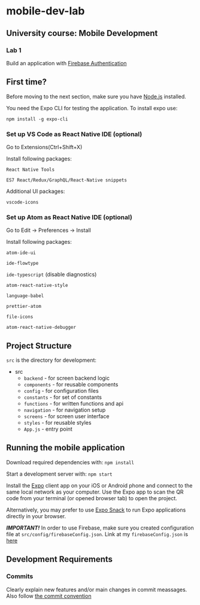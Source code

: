 # mobile-dev-lab

## University course: Mobile Development

### Lab 1

Build an application with [Firebase Authentication](https://firebase.google.com/)

## First time?

Before moving to the next section, make sure you have [Node.js](https://nodejs.org/en/download/) installed.

You need the Expo CLI for testing the application. To install expo use: 

<code>npm install -g expo-cli</code>

### Set up VS Code as React Native IDE (optional)

Go to Extensions(Ctrl+Shift+X)

Install following packages:

<code>React Native Tools</code>

<code>ES7 React/Redux/GraphQL/React-Native snippets</code>

Additional UI packages:

<code>vscode-icons</code>

### Set up Atom as React Native IDE (optional)

Go to Edit -> Preferences -> Install

Install following packages:

<code>atom-ide-ui</code>

<code>ide-flowtype</code>

<code>ide-typescript</code>
(disable diagnostics)

<code>atom-react-native-style</code>

<code>language-babel</code>

<code>prettier-atom</code>

<code>file-icons</code>

<code>atom-react-native-debugger</code>

## Project Structure

<code>src</code> is the directory for development:

- src
  - <code>backend</code> - for screen backend logic
  - <code>components</code> - for reusable components
  - <code>config</code> - for configuration files
  - <code>constants</code> - for set of constants
  - <code>functions</code> - for written functions and api
  - <code>navigation</code> - for navigation setup
  - <code>screens</code> - for screen user interface
  - <code>styles</code> - for reusable styles
  - <code>App.js</code> - entry point

## Running the mobile application

Download required dependencies with:
<code>npm install</code>

Start a development server with:
<code>npm start</code>

Install the [Expo](https://expo.io/) client app on your iOS or Android phone and connect to the same local network as your computer. Use the Expo app to scan the QR code from your terminal (or opened browser tab) to open the project.

Alternatively, you may prefer to use [Expo Snack](https://snack.expo.io/) to run Expo applications directly in your browser.

**_IMPORTANT!_** In order to use Firebase, make sure you created configuration file at <code>src/config/firebaseConfig.json</code>.
Link at my <code>firebaseConfig.json</code> is [here](https://drive.google.com/file/d/1LAeDPq5JOZjm9srmnToakuDt_R_ScswB/view?usp=sharing)

## Development Requirements

### Commits

Clearly explain new features and/or main changes in commit meassages.
Also follow [the commit convention](https://www.conventionalcommits.org/en/v1.0.0-beta.2/)

